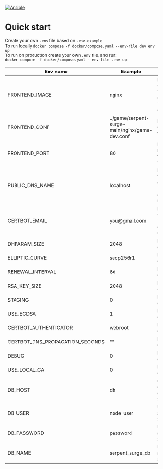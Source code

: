 [![Ansible](https://github.com/kopako/serpent-surge/actions/workflows/ansible.yml/badge.svg)](https://github.com/kopako/serpent-surge/actions/workflows/ansible.yml)
# Quick start
Create your own `.env` file based on `.env.example`  
To run locally ```docker compose -f docker/compose.yaml --env-file dev.env up```  
To run on production create your own `.env` file, and run:  
```docker compose -f docker/compose.yaml --env-file .env up```

|Env name|Example|Description|
|--------|-------|-----------|
|FRONTEND_IMAGE|nginx|Docker image for frontend, for production use 'jonasal/nginx-certbot:latest'|
|FRONTEND_CONF|../game/serpent-surge-main/nginx/game-dev.conf|Nginx configuration file|
|FRONTEND_PORT|80|PORT used by nginx config file, use 443 for prod|
|PUBLIC_DNS_NAME|localhost|MANDATORY field, used for certbot when 'jonasal/nginx-certbot:latest' used|
|CERTBOT_EMAIL|you@gmail.com|MANDATORY field when 'jonasal/nginx-certbot:latest' used|
|DHPARAM_SIZE|2048|Default for certbot|
|ELLIPTIC_CURVE|secp256r1|Default for certbot|
|RENEWAL_INTERVAL|8d|Default for certbot|
|RSA_KEY_SIZE|2048|Default for certbot|
|STAGING|0|Default for certbot|
|USE_ECDSA|1|Default for certbot|
|CERTBOT_AUTHENTICATOR|webroot|Default for certbot|
|CERTBOT_DNS_PROPAGATION_SECONDS|""|Default for certbot|
|DEBUG|0|Default for certbot|
|USE_LOCAL_CA|0|Default for certbot|
|DB_HOST|db|depends on docker compose service name|
|DB_USER|node_user|Used by db and node service|
|DB_PASSWORD|password|Used by db and node service|
|DB_NAME|serpent_surge_db|Used by db and node service|
